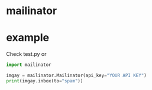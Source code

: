mailinator
==========

example
=======

Check test.py or
```python
import mailinator

imgay = mailinator.Mailinator(api_key="YOUR API KEY")
print(imgay.inbox(to="spam"))
```